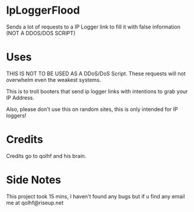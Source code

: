 <h1>IpLoggerFlood</h1>
<p>Sends a lot of requests to a IP Logger link to fill it with false information (NOT A DDOS/DOS SCRIPT)</p>
<p>
<h1>Uses</h1>
THIS IS NOT TO BE USED AS A DDoS/DoS Script. These requests will not overwhelm even the weakest systems.
<p>
This is to troll booters that send ip logger links with intentions to grab your IP Address.
<p>
Also, please don't use this on random sites, this is only intended for IP loggers!
<h1>Credits</h1>
Credits go to qolhf and his brain.
<p>
<h1>Side Notes</h1>
This project took 15 mins, I haven't found any bugs but if u find any email me at qolhf@riseup.net
<p>
 
